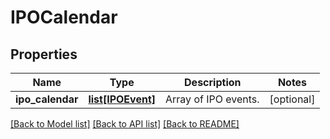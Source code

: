 # IPOCalendar

## Properties
Name | Type | Description | Notes
------------ | ------------- | ------------- | -------------
**ipo_calendar** | [**list[IPOEvent]**](IPOEvent.md) | Array of IPO events. | [optional] 

[[Back to Model list]](../README.md#documentation-for-models) [[Back to API list]](../README.md#documentation-for-api-endpoints) [[Back to README]](../README.md)


